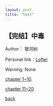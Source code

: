 ```yaml
---
layout: post
title: "test"
---
```


## 【完结】中毒

Author： 银河树 

Personal link：[Lofter](https://yinheshu.lofter.com/)

Warning: None


[chapter 1~10](./post1C1-10.html).

[chapter 11~20](./_posts/post1C11-20.html).

[back](./)
